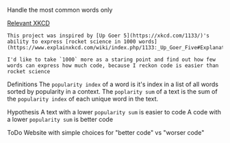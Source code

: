 Handle the most common words only

[Relevant XKCD](https://xkcd.com/1133/)

    This project was inspired by [Up Goer 5](https://xkcd.com/1133/)'s ability to express [rocket science in 1000 words](https://www.explainxkcd.com/wiki/index.php/1133:_Up_Goer_Five#Explanation)

    I'd like to take `1000` more as a staring point and find out how few words can express how much code, because I reckon code is easier than rocket science

Definitions
    The `popularity index` of a word is it's index in a list of all words sorted by popularity in a context.
    The `poplarity sum` of a text is the sum of the `popularity index` of each unique word in the text.

Hypothesis
    A text with a lower `popularity sum` is easier to code
    A code with a lower `popularity sum` is better code

ToDo
    Website with simple choices for "better code" vs "worser code"

